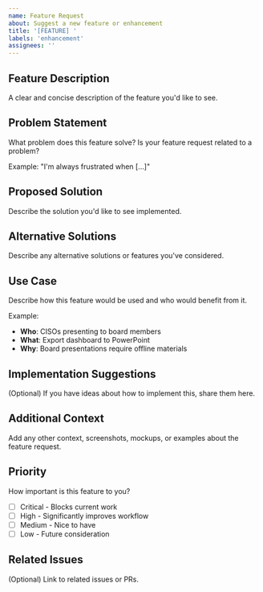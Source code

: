 ```yaml
---
name: Feature Request
about: Suggest a new feature or enhancement
title: '[FEATURE] '
labels: 'enhancement'
assignees: ''
---
```


## Feature Description

A clear and concise description of the feature you'd like to see.

## Problem Statement

What problem does this feature solve? Is your feature request related to a problem?

Example: "I'm always frustrated when [...]"

## Proposed Solution

Describe the solution you'd like to see implemented.

## Alternative Solutions

Describe any alternative solutions or features you've considered.

## Use Case

Describe how this feature would be used and who would benefit from it.

Example:
- **Who**: CISOs presenting to board members
- **What**: Export dashboard to PowerPoint
- **Why**: Board presentations require offline materials

## Implementation Suggestions

(Optional) If you have ideas about how to implement this, share them here.

## Additional Context

Add any other context, screenshots, mockups, or examples about the feature request.

## Priority

How important is this feature to you?
- [ ] Critical - Blocks current work
- [ ] High - Significantly improves workflow
- [ ] Medium - Nice to have
- [ ] Low - Future consideration

## Related Issues

(Optional) Link to related issues or PRs.
